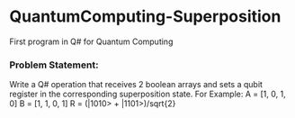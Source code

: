# QuantumComputing-Superposition
First program in Q# for Quantum Computing

### Problem Statement:
Write a Q# operation that receives 2 boolean arrays and sets a qubit register in the corresponding superposition state.
For Example: 
A = [1, 0, 1, 0]
B = [1, 1, 0, 1]
R = (|1010> + |1101>)/sqrt{2}
